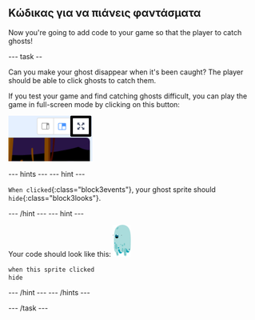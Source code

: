 ## Κώδικας για να πιάνεις φαντάσματα

Now you're going to add code to your game so that the player to catch ghosts!

\--- task --

Can you make your ghost disappear when it's been caught? The player should be able to click ghosts to catch them.

If you test your game and find catching ghosts difficult, you can play the game in full-screen mode by clicking on this button:

![screenshot](images/ghost-fullscreen-annotated.png)

\--- hints \--- \--- hint \---

`When clicked`{:class="block3events"}, your ghost sprite should `hide`{:class="block3looks"}.

\--- /hint \--- \--- hint \---

Your code should look like this: ![ghost-sprite](images/ghost-sprite.png)

```blocks3
when this sprite clicked
hide
```

\--- /hint \--- \--- /hints \---

\--- /task \---